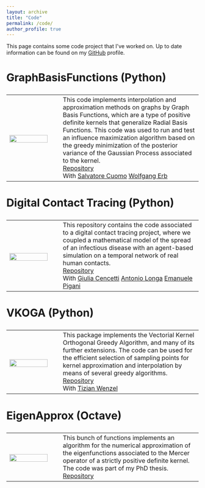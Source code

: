 ```yaml
---
layout: archive
title: "Code"
permalink: /code/
author_profile: true
---
```


This page contains some code project that I've worked on. Up to date information can be found on my <a href='https://github.com/GabrieleSantin'> <i class="fa fa-github"></i>GitHub</a> profile.





<font size="5">
<table style="border:none;">

### GraphBasisFunctions (Python)

<tr style="border:none;">

<td width="25%" style="border:none;">

<img src="https://GabrieleSantin.github.io/images/gbf.png" style="padding-top: 7px;display: block;margin-right:35px;" width="90%">

</td>

<td width="65%" style="border:none;">
This code implements interpolation and approximation methods on graphs by Graph Basis Functions, which are a type of positive definite kernels that generalize Radial Basis Functions. This code was used to run and test an influence maximization algorithm based on the greedy minimization of the posterior variance of the Gaussian Process associated to the kernel.
<br> 
<a href='https://github.com/GabrieleSantin/GraphBasisFunctions'> <i class='fa fa-github'></i> Repository</a>
<br>With <a href='http://wpage.unina.it/salcuomo/'> <i class='fa fa-user'></i> Salvatore Cuomo</a> <a href='https://www.math.unipd.it/~erb/'> <i class='fa fa-user'></i>  Wolfgang Erb</a> 


</td>

</tr>


</table>
</font>

<font size="5">
<table style="border:none;">

### Digital Contact Tracing (Python)

<tr style="border:none;">

<td width="25%" style="border:none;">

<img src="https://GabrieleSantin.github.io/images/dct.png" style="padding-top: 7px;display: block;margin-right:35px;" width="90%">

</td>

<td width="65%" style="border:none;">
This repository contains the code associated to a digital contact tracing project, where we coupled a mathematical model of the spread of an infectious disease with an agent-based simulation on a temporal network of real human contacts.
<br> 
<a href='https://github.com/DigitalContactTracing/covid_code'> <i class='fa fa-github'></i> Repository</a>
<br>With <a href='https://twitter.com/_giuliacencetti?lang=en'> <i class='fa fa-user'></i> Giulia Cencetti</a> <a href='https://antoniolonga.github.io/'> <i class='fa fa-user'></i>  Antonio Longa</a> <a href='https://epigani.github.io/'> <i class='fa fa-user'></i>  Emanuele Pigani</a> 


</td>

</tr>


</table>
</font>

<font size="5">
<table style="border:none;">

### VKOGA (Python)

<tr style="border:none;">

<td width="25%" style="border:none;">

<img src="https://GabrieleSantin.github.io/images/vkoga.png" style="padding-top: 7px;display: block;margin-right:35px;" width="90%">

</td>

<td width="65%" style="border:none;">
This package implements the Vectorial Kernel Orthogonal Greedy Algorithm, and many of its further extensions. The code can be used for the efficient selection of sampling points for kernel approximation and interpolation by means of several greedy algorithms. 
<br> 
<a href='https://github.com/GabrieleSantin/VKOGA'> <i class='fa fa-github'></i> Repository</a>
<br>With <a href='https://www.ians.uni-stuttgart.de/institute/team/Wenzel-00002/'> <i class='fa fa-user'></i> Tizian Wenzel</a> 


</td>

</tr>


</table>
</font>

<font size="5">
<table style="border:none;">

### EigenApprox (Octave)

<tr style="border:none;">

<td width="25%" style="border:none;">

<img src="https://GabrieleSantin.github.io/images/eigen_approx.png" style="padding-top: 7px;display: block;margin-right:35px;" width="90%">

</td>

<td width="65%" style="border:none;">
This bunch of functions implements an algorithm for the numerical approximation of the eigenfunctions associated to the Mercer operator of a strictly positive definite kernel. The code was part of my PhD thesis.
<br> 
<a href='https://github.com/GabrieleSantin/VKOGA'> <i class='fa fa-github'></i> Repository</a>



</td>

</tr>


</table>
</font>
